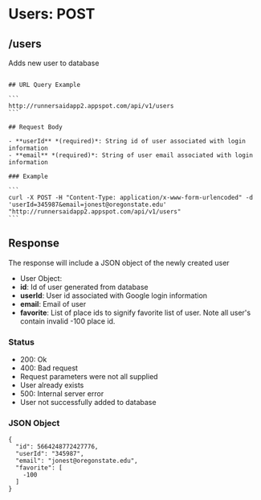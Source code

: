 # Users: POST

## /users

Adds new user to database

~~~

## URL Query Example

```
http://runnersaidapp2.appspot.com/api/v1/users
```

## Request Body

- **userId** *(required)*: String id of user associated with login information
- **email** *(required)*: String of user email associated with login information 

### Example

```
curl -X POST -H "Content-Type: application/x-www-form-urlencoded" -d 'userId=345987&email=jonest@oregonstate.edu' "http://runnersaidapp2.appspot.com/api/v1/users"
```

~~~

## Response

The response will include a JSON object of the newly created user

- User Object:
 - **id**: Id of user generated from database
 - **userId**: User id associated with Google login information
 - **email**: Email of user
 - **favorite**: List of place ids to signify favorite list of user. Note all user's contain invalid -100 place id.

### Status
- 200: Ok
- 400: Bad request
 - Request parameters were not all supplied
 - User already exists
- 500: Internal server error
 - User not successfully added to database


### JSON Object

```
{
  "id": 5664248772427776,
  "userId": "345987",
  "email": "jonest@oregonstate.edu",
  "favorite": [
    -100
  ]
}
```